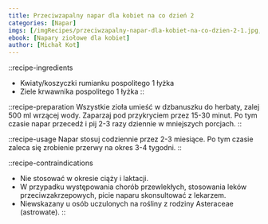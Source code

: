 ```yaml
---
title: Przeciwzapalny napar dla kobiet na co dzień 2
categories: [Napar]
imgs: [/imgRecipes/przeciwzapalny-napar-dla-kobiet-na-co-dzien-2-1.jpg, /imgRecipes/przeciwzapalny-napar-dla-kobiet-na-co-dzien-2-2.jpg]
ebook: [Napary ziołowe dla kobiet]
author: [Michał Kot]
---
```


::recipe-ingredients
- Kwiaty/koszyczki rumianku pospolitego 1 łyżka
- Ziele krwawnika pospolitego 1 łyżka
::

::recipe-preparation
Wszystkie zioła umieść w dzbanuszku do herbaty, zalej 500 ml wrzącej wody. Zaparzaj pod przykryciem przez 15-30 minut. Po tym czasie napar przecedź i pij 2-3 razy dziennie w mniejszych porcjach.
::

::recipe-usage
Napar stosuj codziennie przez 2-3 miesiące. Po tym czasie zaleca się zrobienie przerwy na okres 3-4 tygodni.
::

::recipe-contraindications
- Nie stosować w okresie ciąży i laktacji.
- W przypadku występowania chorób przewlekłych, stosowania leków przeciwzakrzepowych, picie naparu skonsultować z lekarzem.
- Niewskazany u osób uczulonych na rośliny z rodziny Asteraceae (astrowate).
::